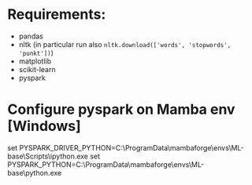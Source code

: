 # Requirements:
- pandas
- nltk (in particular run also `nltk.download(['words', 'stopwords', 'punkt'])`)
- matplotlib
- scikit-learn
- pyspark


# Configure pyspark on Mamba env [Windows]
set PYSPARK_DRIVER_PYTHON=C:\ProgramData\mambaforge\envs\ML-base\Scripts\ipython.exe
set PYSPARK_PYTHON=C:\ProgramData\mambaforge\envs\ML-base\python.exe